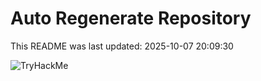 # Auto Regenerate Repository

This README was last updated: 2025-10-07 20:09:30

 ![TryHackMe](https://tryhackme.com/badge/533634)